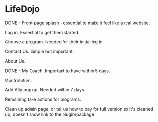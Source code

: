 LifeDojo
========

DONE - Front-page splash - essential to make it feel like a real website.

Log in.  Essential to get them started.

Choose a program.  Needed for their initial log in.

Contact Us.  Simple but important.

About Us.

DONE - My Coach.  Important to have within 5 days.

Our Solution.

Add Ally pop up.  Needed within 7 days.

Remaining take actions for programs.

Clean up admin page, or tell us how to pay for full version so it's cleaned up, doesn't show link to the plugin/package
